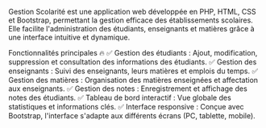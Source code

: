 Gestion Scolarité est une application web développée en PHP, HTML, CSS et Bootstrap, permettant la gestion efficace des établissements scolaires. Elle facilite l'administration des étudiants, enseignants et matières grâce à une interface intuitive et dynamique.

Fonctionnalités principales 🔥
✅ Gestion des étudiants : Ajout, modification, suppression et consultation des informations des étudiants.
✅ Gestion des enseignants : Suivi des enseignants, leurs matières et emplois du temps.
✅ Gestion des matières : Organisation des matières enseignées et affectation aux enseignants.
✅ Gestion des notes : Enregistrement et affichage des notes des étudiants.
✅ Tableau de bord interactif : Vue globale des statistiques et informations clés.
✅ Interface responsive : Conçue avec Bootstrap, l'interface s'adapte aux différents écrans (PC, tablette, mobile).
